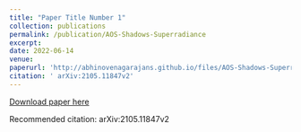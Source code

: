 ```yaml
---
title: "Paper Title Number 1"
collection: publications
permalink: /publication/AOS-Shadows-Superradiance
excerpt: 
date: 2022-06-14
venue: 
paperurl: 'http://abhinovenagarajans.github.io/files/AOS-Shadows-Superradiance-2105.11847.pdf'
citation: ' arXiv:2105.11847v2'
---
```



[Download paper here](http://abhinovenagarajans.github.io/files/AOS-Shadows-Superradiance-2105.11847.pdf)

Recommended citation:  arXiv:2105.11847v2